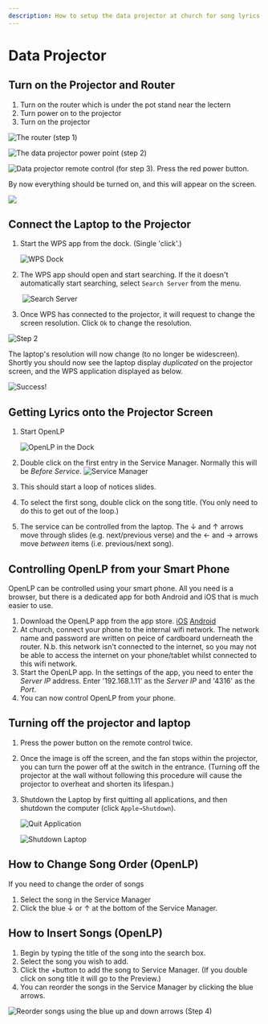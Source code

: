 ```yaml
---
description: How to setup the data projector at church for song lyrics.
---
```


# Data Projector

## Turn on the Projector and Router

1. Turn on the router which is under the pot stand near the lectern
2. Turn power on to the projector
3. Turn on the projector

![The router \(step 1\)](../.gitbook/assets/router.jpg)

![The data projector power point \(step 2\)](../.gitbook/assets/power-point.jpg)

![Data projector remote control \(for step 3\). Press the red power button.](../.gitbook/assets/dp_remote.jpg)

By now everything should be turned on, and this will appear on the screen.

![](../.gitbook/assets/boot-up-screen.jpg)

## Connect the Laptop to the Projector

1. Start the WPS app from the dock. \(Single 'click'.\)

   ![ WPS Dock](../.gitbook/assets/dock-wps.png)

2. The WPS app should open and start searching. If the it doesn't automatically start searching, select `Search Server` from the menu.

   ​ ![Search Server](../.gitbook/assets/wps-search.png)

3. Once WPS has connected to the projector, it will request to change the screen resolution. Click `Ok` to change the resolution.

![Step 2](../.gitbook/assets/wps-change-resolution.png)

The laptop's resolution will now change \(to no longer be widescreen\). Shortly you should now see the laptop display _duplicated_ on the projector screen, and the WPS application displayed as below.

![Success!](../.gitbook/assets/wps-success.png)

## Getting Lyrics onto the Projector Screen

1. Start OpenLP

   ![OpenLP in the Dock](../.gitbook/assets/dock-openlp.png)

2. Double click on the first entry in the Service Manager. Normally this will be _Before Service_. ![Service Manager](../.gitbook/assets/openlp-service-manager.png)
3. This should start a loop of notices slides.
4. To select the first song, double click on the song title. \(You only need to do this to get out of the loop.\)
5. The service can be controlled from the laptop. The ↓ and ↑ arrows move through slides \(e.g. next/previous verse\) and the ← and → arrows move _between_ items \(i.e. previous/next song\).

## Controlling OpenLP from your Smart Phone

OpenLP can be controlled using your smart phone. All you need is a browser, but there is a dedicated app for both Android and iOS that is much easier to use.

1. Download the OpenLP app from the app store. [iOS](https://itunes.apple.com/us/app/openlp-remote/id1096218725?mt=8) [Android](https://play.google.com/store/apps/details?id=org.openlp.android2)
2. At church, connect your phone to the internal wifi network. The network name and password are written on peice of cardboard underneath the router. N.b. this network isn't connected to the internet, so you may not be able to access the internet on your phone/tablet whilst connected to this wifi network.
3. Start the OpenLP app. In the settings of the app, you need to enter the _Server IP_ address. Enter '192.168.1.11' as the _Server IP_ and '4316' as the _Port_.
4. You can now control OpenLP from your phone.

## Turning off the projector and laptop

1. Press the power button on the remote control twice.
2. Once the image is off the screen, and the fan stops within the projector, you can turn the power off at the switch in the entrance. \(Turning off the projector at the wall without following this procedure will cause the projector to overheat and shorten its lifespan.\)
3. Shutdown the Laptop by first quitting all applications, and then shutdown the computer \(click `Apple→Shutdown`\).

   ![Quit Application](../.gitbook/assets/wps-quit-menu.png)

   ![Shutdown Laptop](../.gitbook/assets/shutdown.png)

## How to Change Song Order \(OpenLP\)

If you need to change the order of songs

1. Select the song in the Service Manager
2. Click the blue ↓ or ↑ at the bottom of the Service Manager.

## How to Insert Songs \(OpenLP\)

1. Begin by typing the title of the song into the search box.
2. Select the song you wish to add.
3. Click the +button to add the song to Service Manager. \(If you double click on song title it will go to the Preview.\)
4. You can reorder the songs in the Service Manager by clicking the blue arrows.

![Reorder songs using the blue up and down arrows \(Step 4\)](../.gitbook/assets/reorder-songs.jpg)

